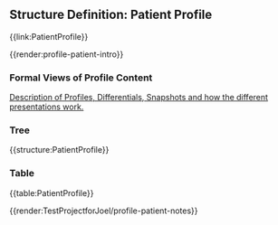 ## Structure Definition: Patient Profile
{{link:PatientProfile}}

{{render:profile-patient-intro}}

### Formal Views of Profile Content
[Description of Profiles, Differentials, Snapshots and how the different presentations work.](http://hl7.org/fhir/r4/profiling.html#representation)

### Tree
{{structure:PatientProfile}}

### Table
{{table:PatientProfile}}


{{render:TestProjectforJoel/profile-patient-notes}}
